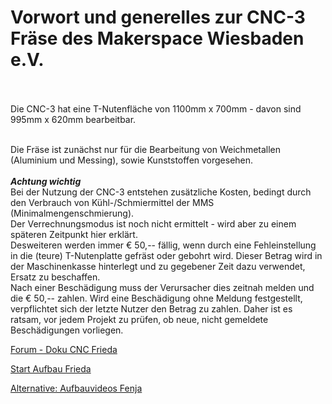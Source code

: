 # Vorwort und generelles zur CNC-3 Fräse des Makerspace Wiesbaden e.V.<br><br>
Die CNC-3 hat eine T-Nutenfläche von 1100mm x 700mm - davon sind 995mm x 620mm bearbeitbar.<br><br>

Die Fräse ist zunächst nur für die Bearbeitung von Weichmetallen (Aluminium und Messing), sowie Kunststoffen vorgesehen.<br><br>
***Achtung wichtig***<br>
Bei der Nutzung der CNC-3 entstehen zusätzliche Kosten, bedingt durch den Verbrauch von Kühl-/Schmiermittel der MMS (Minimalmengenschmierung).<br>
Der Verrechnungsmodus ist noch nicht ermittelt - wird aber zu einem späteren Zeitpunkt hier erklärt.
<br>Desweiteren werden immer € 50,-- fällig, wenn durch eine Fehleinstellung in die (teure) T-Nutenplatte gefräst oder gebohrt wird. 
Dieser Betrag wird in der Maschinenkasse hinterlegt und zu gegebener Zeit dazu verwendet, Ersatz zu beschaffen.<br>
Nach einer Beschädigung muss der Verursacher dies zeitnah melden und die € 50,-- zahlen. Wird eine Beschädigung ohne Meldung festgestellt, verpflichtet sich der letzte Nutzer den Betrag zu zahlen.
Daher ist es ratsam, vor jedem Projekt zu prüfen, ob neue, nicht gemeldete Beschädigungen vorliegen.


[Forum - Doku CNC Frieda](https://www.rc-network.de/threads/fr%C3%A4se-frieda.560454/)

[Start Aufbau Frieda](https://www.rc-network.de/threads/fr%C3%A4se-frieda.560454/page-7#post-6101748)

[Alternative: Aufbauvideos Fenja](https://youtube.com/playlist?list=PLLCksGowj_HlLhqURt2nQoHIq9-4l2GwC)
